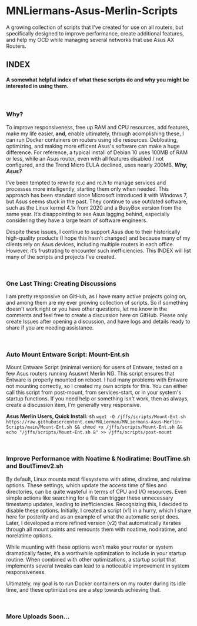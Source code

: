 # MNLiermans-Asus-Merlin-Scripts
A growing collection of scripts that I've created for use on all routers, but specifically designed to improve performance, create additional features, and help my OCD while managing several networks that use Asus AX Routers. 

## INDEX
#### A somewhat helpful index of what these scripts do and why you might be interested in using them.

<br>

### Why?
To improve responsiveness, free up RAM and CPU resources, add features, make my life easier, **and**, enable ultimately, through acomplishing these, I can run Docker containers on routers using idle resources. Debloating, optimizing, and making more efficent Asus's software can make a huge difference. For reference, a typical install of Debian 10 uses 100MB of RAM or less, while an Asus router, even with all features disabled / not configured, and the Trend Micro EULA declined, uses nearly 200MB. ***Why, Asus?***

I’ve been tempted to rewrite rc.c and rc.h to manage services and processes more intelligently, starting them only when needed. This approach has been standard since Microsoft introduced it with Windows 7, but Asus seems stuck in the past. They continue to use outdated software, such as the Linux kernel 4.1x from 2020 and a BusyBox version from the same year. It’s disappointing to see Asus lagging behind, especially considering they have a large team of software engineers.

Despite these issues, I continue to support Asus due to their historically high-quality products (I hope this hasn’t changed) and because many of my clients rely on Asus devices, including multiple routers in each office. However, it’s frustrating to encounter such inefficiencies. This INDEX will list many of the scripts and projects I’ve created.

<br>

### One Last Thing: Creating Discussions
I am pretty responsive on GitHub, as I have many active projects going on, and among them are my ever growing collection of scripts. So if something doesn't work right or you have other questions, let me know in the comments and feel free to create a discussion here on GitHub. Please only create Issues after opening a discussion, and have logs and details ready to share if you are needing assistance.

<br>

### Auto Mount Entware Script: Mount-Ent.sh
Mount Entware Script (minimal version) for users of Entware, tested on a few Asus routers running Asuswrt Merlin NG. This script ensures that Entware is properly mounted on reboot. I had many problems with Entware not mounting correctly, so I created my own scripts for this. You can either call this script from post-mount, from services-start, or in your system's startup functions. If you need help or something isn't work, then as always, create a discussion item, I'm generally very responsive.

**Asus Merlin Users, Quick Install:** sh ```wget -O /jffs/scripts/Mount-Ent.sh https://raw.githubusercontent.com/MNLierman/MNLiermans-Asus-Merlin-Scripts/main/Mount-Ent.sh && chmod +x /jffs/scripts/Mount-Ent.sh && echo "/jffs/scripts/Mount-Ent.sh &" >> /jffs/scripts/post-mount```

<br>

### Improve Performance with Noatime & Nodiratime: BoutTime.sh and BoutTimev2.sh
By default, Linux mounts most filesystems with atime, diratime, and relatime options. These settings, which update the access time of files and directories, can be quite wasteful in terms of CPU and I/O resources. Even simple actions like searching for a file can trigger these unnecessary timestamp updates, leading to inefficiencies. Recognizing this, I decided to disable these options. Initially, I created a script (v1) in a hurry, which I share here for posterity and as an example of what the automatic script does. Later, I developed a more refined version (v2) that automatically iterates through all mount points and remounts them with noatime, nodiratime, and norelatime options.

While muunting with these options won’t make your router or system dramatically faster, it’s a worthwhile optimization to include in your startup routine. When combined with other optimizations, a startup script that implements several tweaks can lead to a noticeable improvement in system responsiveness.

Ultimately, my goal is to run Docker containers on my router during its idle time, and these optimizations are a step towards achieving that.

<br>

### More Uploads Soon...
